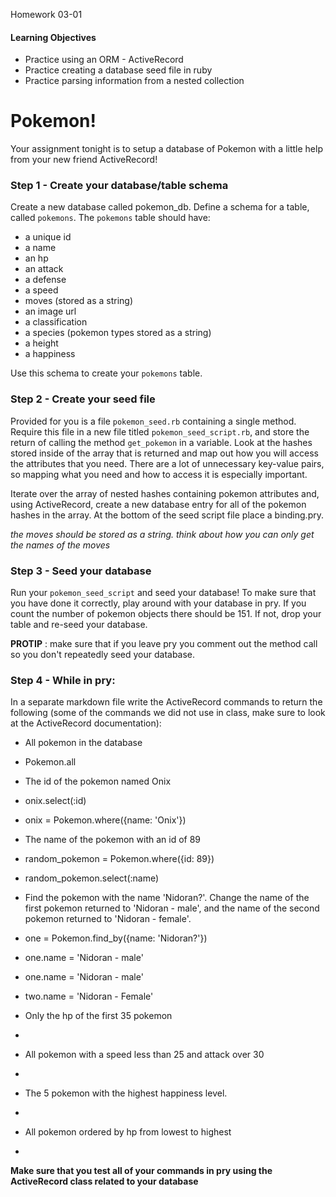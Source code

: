 Homework 03-01

#### Learning Objectives

- Practice using an ORM - ActiveRecord
- Practice creating a database seed file in ruby
- Practice parsing information from a nested collection

# Pokemon!
Your assignment tonight is to setup a database of Pokemon with a little help from your new friend ActiveRecord!

### Step 1 - Create your database/table schema
Create a new database called pokemon_db. Define a schema for a table, called `pokemons`. The `pokemons` table should have:
- a unique id
- a name
- an hp
- an attack
- a defense
- a speed
- moves (stored as a string)
- an image url
- a classification
- a species (pokemon types stored as a string)
- a height
- a happiness

Use this schema to create your `pokemons` table.

### Step 2 - Create your seed file
Provided for you is a file `pokemon_seed.rb` containing a single method. Require this file in a new file titled `pokemon_seed_script.rb`, and store the return of calling the method `get_pokemon` in a variable. Look at the hashes stored inside of the array that is returned and map out how you will access the attributes that you need. There are a lot of unnecessary key-value pairs, so mapping what you need and how to access it is especially important.

Iterate over the array of nested hashes containing pokemon attributes and, using ActiveRecord, create a new database entry for all of the pokemon hashes in the array. At the bottom of the seed script file place a binding.pry.

_the moves should be stored as a string. think about how you can only get the names of the moves_

### Step 3 - Seed your database

Run your `pokemon_seed_script` and seed your database! To make sure that you have done it correctly, play around with your database in pry. If you count the number of pokemon objects there should be 151. If not, drop your table and re-seed your database.

__PROTIP__ : make sure that if you leave pry you comment out the method call so you don't repeatedly seed your database.

### Step 4 - While in pry:
In a separate markdown file write the ActiveRecord commands to return the following (some of the commands we did not use in class, make sure to look at the ActiveRecord documentation):
- All pokemon in the database
- Pokemon.all

- The id of the pokemon named Onix
- onix.select(:id)
- onix = Pokemon.where({name: 'Onix'})

- The name of the pokemon with an id of 89
- random_pokemon = Pokemon.where({id: 89})
- random_pokemon.select(:name)

- Find the pokemon with the name 'Nidoran?'. Change the name of the first pokemon returned to 'Nidoran - male', and the name of the second pokemon returned to 'Nidoran - female'.
- one = Pokemon.find_by({name: 'Nidoran?'})
- one.name = 'Nidoran - male'
- one.name = 'Nidoran - male'
- two.name = 'Nidoran - Female'

- Only the hp of the first 35 pokemon
-

- All pokemon with a speed less than 25 and attack over 30
-

- The 5 pokemon with the highest happiness level.
-

- All pokemon ordered by hp from lowest to highest
-

__Make sure that you test all of your commands in pry using the ActiveRecord class related to your database__
